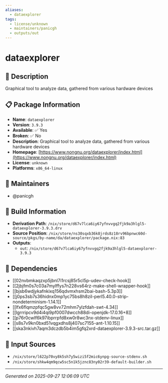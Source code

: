 ```yaml
---
aliases:
  - dataexplorer
tags:
  - license/unknown
  - maintainers/panicgh
  - outputs/out
---
```


# dataexplorer

## 📝 Description

Graphical tool to analyze data, gathered from various hardware devices

## 📋 Package Information

- **Name**: `dataexplorer`
- **Version**: `3.9.3`
- **Available**: ✅ Yes
- **Broken**: ✅ No
- **Description**: Graphical tool to analyze data, gathered from various hardware devices
- **Homepage**: [https://www.nongnu.org/dataexplorer/index.html](https://www.nongnu.org/dataexplorer/index.html)
- **License**: `unknown`
- **Platforms**: `x86_64-linux`
## 👥 Maintainers

- @panicgh


## 🔧 Build Information

- **Derivation Path**: `/nix/store/d67v7lca6iy67yfnvvgq2fjk9a3hlgl5-dataexplorer-3.9.3.drv`
- **Source Position**: `/nix/store/ns30sqxb36k8jrds8z18rv96bpnwc60d-source/pkgs/by-name/da/dataexplorer/package.nix:83`
- **Outputs**:
  - `out`:  `/nix/store/d67v7lca6iy67yfnvvgq2fjk9a3hlgl5-dataexplorer-3.9.3`

## 🔗 Dependencies

- [[02nvbmkaqzxp5jbnl7i1rcsj85r5cl5p-udev-check-hook]]
- [[2jbjfm0s7c03a7mylffys7n228vs64rz-make-shell-wrapper-hook]]
- [[bjsb6wdjykafnkixq156qdvmxhsm2bai-bash-5.3p3]]
- [[j0ps3sb7s36hidnx0mp1yc75bs8h8zil-perl5.40.0-strip-nondeterminism-1.14.1]]
- [[lfx6flqmzpfqc5gw8vv72mhm7ylzfdah-swt-4.34]]
- [[lgrrripcv9d4i4qi9pf0007dwcch88di-openjdk-17.0.16+8]]
- [[p76r0cwlf6k97ibprrpfd8xw0r8wc3nx-stdenv-linux]]
- [[s8s7v9kn0bxd51vqgxdhs8j407sc7155-ant-1.10.15]]
- [[ska3nkivh7aqm3dczdb5b4im5gfq2xrd-dataexplorer-3.9.3-src.tar.gz]]

## 📁 Input Sources

- `/nix/store/l622p70vy8k5sh7y5wizi5f2mic6ynpg-source-stdenv.sh`
- `/nix/store/shkw4qm9qcw5sc5n1k5jznc83ny02r39-default-builder.sh`

---
*Generated on 2025-09-27 12:06:09 UTC*
